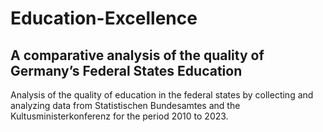 # Education-Excellence 
## A comparative analysis of the quality of Germany’s Federal States Education
Analysis of the quality of education in the federal states by collecting and analyzing data from Statistischen Bundesamtes and the Kultusministerkonferenz for the period 2010 to 2023.
